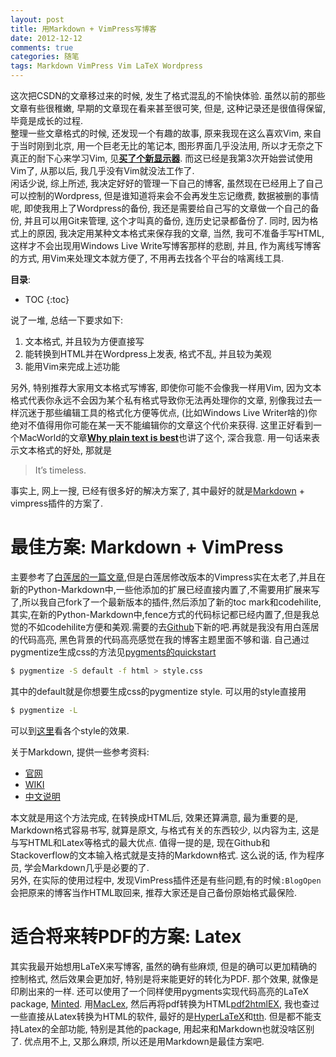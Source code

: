 ```yaml
---
layout: post
title: 用Markdown + VimPress写博客
date: 2012-12-12
comments: true
categories: 随笔
tags: Markdown VimPress Vim LaTeX Wordpress
---
```


这次把CSDN的文章移过来的时候, 发生了格式混乱的不愉快体验.  虽然以前的那些文章有些很稚嫩, 早期的文章现在看来甚至很可笑, 但是, 这种记录还是很值得保留, 毕竟是成长的过程.  
整理一些文章格式的时候, 还发现一个有趣的故事, 原来我现在这么喜欢Vim, 来自于当时刚到北京, 用一个巨老无比的笔记本, 图形界面几乎没法用, 所以才无奈之下真正的耐下心来学习Vim, 见[**买了个新显示器**](http://www.jtianling.com/%E4%B9%B0%E4%BA%86%E4%B8%AA%E6%96%B0%E6%98%BE%E7%A4%BA%E5%99%A8.html).  而这已经是我第3次开始尝试使用Vim了, 从那以后, 我几乎没有Vim就没法工作了.  
闲话少说, 综上所述, 我决定好好的管理一下自己的博客, 虽然现在已经用上了自己可以控制的Wordpress, 但是谁知道将来会不会再发生忘记缴费, 数据被删的事情呢, 即使我用上了Wordpress的备份, 我还是需要给自己写的文章做一个自己的备份, 并且可以用Git来管理, 这个才叫真的备份, 连历史记录都备份了.  同时, 因为格式上的原因, 我决定用某种文本格式来保存我的文章, 当然, 我可不准备手写HTML, 这样才不会出现用Windows Live Write写博客那样的悲剧, 并且, 作为离线写博客的方式, 用Vim来处理文本就方便了, 不用再去找各个平台的啥离线工具.  

<!-- more -->

**目录**:

* TOC
{:toc}


说了一堆, 总结一下要求如下:

1.  文本格式, 并且较为方便直接写
2.  能转换到HTML并在Wordpress上发表, 格式不乱, 并且较为美观
3.  能用Vim来完成上述功能

另外, 特别推荐大家用文本格式写博客, 即使你可能不会像我一样用Vim, 因为文本格式代表你永远不会因为某个私有格式导致你无法再处理你的文章, 别像我过去一样沉迷于那些编辑工具的格式化方便等优点, (比如Windows Live Writer啥的)你绝对不值得用你可能在某一天不能编辑你的文章这个代价来获得.  这里正好看到一个MacWorld的文章[**Why plain text is best**](http://www.macworld.com/article/1161549/forget_fancy_formatting_why_plain_text_is_best.html)也讲了这个, 深合我意.  用一句话来表示文本格式的好处, 那就是

>It’s timeless.

事实上, 网上一搜, 已经有很多好的解决方案了, 其中最好的就是[Markdown](http://daringfireball.net/projects/markdown/) + vimpress插件的方案了. 

# 最佳方案: Markdown + VimPress
主要参考了[白莲居的一篇文章](http://blog.pkufranky.com/2011/11/%E4%BD%BF%E7%94%A8vim%E5%92%8Cmarkdown%E6%92%B0%E5%86%99blog%E5%B9%B6%E5%8F%91%E5%B8%83%E5%88%B0wordpress/),但是白莲居修改版本的Vimpress实在太老了,并且在新的Python-Markdown中,一些他添加的扩展已经直接内置了,不需要用扩展来写了,所以我自己fork了一个最新版本的插件,然后添加了新的toc mark和codehilite,其实,在新的Python-Markdown中,fence方式的代码标记都已经内置了,但是我总觉的不如codehilite方便和美观.需要的去[Github](https://github.com/jtianling/VimRepress)下新的吧.再就是我没有用白莲居的代码高亮, 黑色背景的代码高亮感觉在我的博客主题里面不够和谐.  自己通过pygmentize生成css的方法见[pygments的quickstart](http://pygments.org/docs/quickstart/)

~~~ bash
$ pygmentize -S default -f html > style.css
~~~

其中的default就是你想要生成css的pygmentize style.  可以用的style直接用

~~~ bash
$ pygmentize -L
~~~

可以到[这里](http://pygments.org/demo/27323/?style=default)看各个style的效果.

关于Markdown, 提供一些参考资料:

* [官网](http://daringfireball.net/projects/markdown/)
* [WIKI](http://zh.wikipedia.org/zh/Markdown)
* [中文说明](http://wowubuntu.com/markdown/)

本文就是用这个方法完成, 在转换成HTML后, 效果还算满意, 最为重要的是, Markdown格式容易书写, 就算是原文, 与格式有关的东西较少, 以内容为主, 这是与写HTML和Latex等格式的最大优点.  值得一提的是, 现在Github和Stackoverflow的文本输入格式就是支持的Markdown格式.  这么说的话, 作为程序员, 学会Markdown几乎是必要的了.  
另外, 在实际的使用过程中, 发现VimPress插件还是有些问题,有的时候`:BlogOpen`会把原来的博客当作HTML取回来, 推荐大家还是自己备份原始格式最保险.  

# 适合将来转PDF的方案: Latex
其实我最开始想用LaTeX来写博客, 虽然的确有些麻烦, 但是的确可以更加精确的控制格式, 然后效果会更加好, 特别是将来能更好的转化为PDF.  那个效果, 就像是印刷出来的一样.  还可以使用了一个同样使用pygments实现代码高亮的LaTeX package, [Minted](http://code.google.com/p/minted/).
用[MacLex](http://www.tug.org/mactex/), 然后再将pdf转换为HTML[pdf2htmlEX](http://coolwanglu.github.com/pdf2htmlEX/), 我也查过一些直接从Latex转换为HTML的软件, 最好的是[HyperLaTeX](http://hyperlatex.sourceforge.net/)和[tth](http://hutchinson.belmont.ma.us/tth/).  但是都不能支持Latex的全部功能, 特别是其他的package, 用起来和Markdown也就没啥区别了.  优点用不上, 又那么麻烦, 所以还是用Markdown是最佳方案吧.
